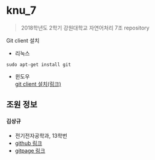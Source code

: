 # knu_7
> 2018학년도 2학기 강원대학교 자연어처리 7조 repository

Git client 설치
 - 리눅스  
 ```
 sudo apt-get install git
 ```  
 - 윈도우  
 [git client 설치(링크)](https://git-scm.com/download/win)  



## 조원 정보
#### 김상규  
 -  전기전자공학과, 13학번
 - [github 링크](https://github.com/anroniogi)
 - [gitpage 링크](https://anroniogi.github.io)  
